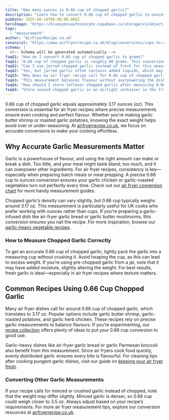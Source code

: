 ```yaml
---
title: "How many ounces is 0.66 cup of chopped garlic?"
description: "Learn how to convert 0.66 cup of chopped garlic to ounces for precise air fryer recipes. Get accurate measurements in seconds!"
pubDate: 2025-08-14T00:00:00.000Z
heroImage: "https://klueoymssxwfnxsvcyhv.supabase.co/storage/v1/object/public/Shmucket/how-many-ounces-is-0-66-cup-chopped-garlic.webp"
tags:
  - "measurement"
author: "AirFryerRecipe.co.uk"
canonical: "https://www.airfryerrecipe.co.uk/blog/conversions/cups-to-ounces/how-many-ounces-is-0-66-cup-chopped-garlic"
schema: |
  <!-- Schema will be generated automatically -->
faqQ1: "How do I convert 0.66 cup of chopped garlic to grams?"
faqA1: "0.66 cup of chopped garlic is roughly 90 grams. This conversion is useful for recipes requiring metric measurements. Since garlic’s density can vary, weighing it ensures accuracy, especially in air fryer cooking where precision matters."
faqQ2: "Can I use jarred chopped garlic instead of fresh for this measurement?"
faqA2: "Yes, but jarred garlic often contains added liquids, which may slightly affect the weight. For 0.66 cup (3.17 oz), you might need to drain excess moisture first. Fresh garlic is preferred for optimal flavour in air fryer recipes."
faqQ3: "Why does my air fryer recipe call for 0.66 cup of chopped garlic specifically?"
faqA3: "This measurement balances flavour without overpowering the dish. Air fryers intensify flavours, so 0.66 cup (3.17 oz) provides a robust garlic taste while allowing other ingredients to shine. Adjust slightly based on personal preference."
faqQ4: "How should I store leftover chopped garlic after measuring 0.66 cup?"
faqA4: "Store unused chopped garlic in an airtight container in the fridge for up to a week. For longer storage, freeze it in portions. Avoid leaving garlic at room temperature to prevent spoilage, especially if prepping for future air fryer meals."
---
```

<p>0.66 cup of chopped garlic equals approximately 3.17 ounces (oz). This conversion is essential for air fryer recipes where precise measurements ensure even cooking and perfect flavour. Whether you’re making garlic butter shrimp or roasted garlic potatoes, knowing the exact weight helps avoid over or under-seasoning. At <a href=https://www.airfryerrecipe.co.uk>airfryerrecipe.co.uk</a>, we focus on accurate conversions to make your cooking effortless.</p>  

<h2>Why Accurate Garlic Measurements Matter</h2>  
<p>Garlic is a powerhouse of flavour, and using the right amount can make or break a dish. Too little, and your meal might taste bland; too much, and it can overpower other ingredients. For air fryer recipes, consistency is key—especially when preparing batch meals or meal prepping. A precise 0.66 cup to ounces conversion ensures your garlic chicken or garlic-roasted vegetables turn out perfectly every time. Check out our <a href=https://www.airfryerrecipe.co.uk/air-fryer-conversion-chart>air fryer conversion chart</a> for more handy measurement guides.</p>  

<p>Chopped garlic’s density can vary slightly, but 0.66 cup typically weighs around 3.17 oz. This measurement is particularly useful for UK cooks who prefer working with ounces rather than cups. If you’re preparing a garlic-infused dish like air-fryer garlic bread or garlic butter mushrooms, this conversion ensures you nail the recipe. For more inspiration, browse our <a href=https://www.airfryerrecipe.co.uk/recipe-category/vegetables>garlic-heavy vegetable recipes</a>.</p>  

<h3>How to Measure Chopped Garlic Correctly</h3>  
<p>To get an accurate 0.66 cup of chopped garlic, lightly pack the garlic into a measuring cup without crushing it. Avoid heaping the cup, as this can lead to excess weight. If you’re using pre-chopped garlic from a jar, note that it may have added moisture, slightly altering the weight. For best results, fresh garlic is ideal—especially in air fryer recipes where texture matters.</p>  

<h2>Common Recipes Using 0.66 Cup Chopped Garlic</h2>  
<p>Many air fryer dishes call for around 0.66 cup of chopped garlic, which translates to 3.17 oz. Popular options include garlic butter shrimp, garlic-roasted potatoes, and garlic herb chicken. These recipes rely on precise garlic measurements to balance flavours. If you’re experimenting, our <a href=https://www.airfryerrecipe.co.uk/recipes>recipe collection</a> offers plenty of ideas to put your 0.66 cup conversion to good use.</p>  

<p>Garlic-heavy dishes like air-fryer garlic bread or garlic Parmesan broccoli also benefit from this measurement. Since air fryers cook food quickly, evenly distributed garlic ensures every bite is flavourful. For cleaning tips after cooking pungent garlic dishes, visit our guide on <a href=https://www.airfryerrecipe.co.uk/air-fryer-cleaner>keeping your air fryer fresh</a>.</p>  

<h3>Converting Other Garlic Measurements</h3>  
<p>If your recipe calls for minced or crushed garlic instead of chopped, note that the weight may differ slightly. Minced garlic is denser, so 0.66 cup could weigh closer to 3.5 oz. Always adjust based on your recipe’s requirements. For more air fryer measurement tips, explore our conversion resources at <a href=https://www.airfryerrecipe.co.uk>airfryerrecipe.co.uk</a>.</p>
